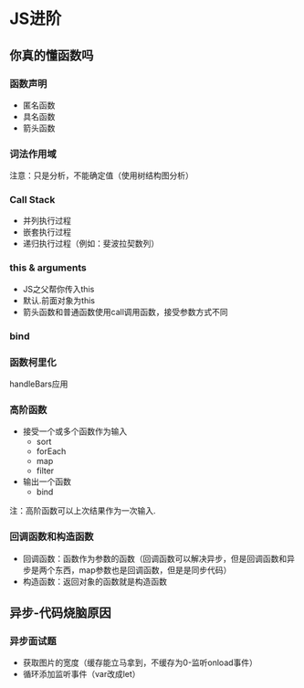 # JS进阶

## 你真的懂函数吗

### 函数声明
+ 匿名函数
+ 具名函数
+ 箭头函数

### 词法作用域
注意：只是分析，不能确定值（使用树结构图分析）

### Call Stack
+ 并列执行过程
+ 嵌套执行过程
+ 递归执行过程（例如：斐波拉契数列）

### this & arguments
+ JS之父帮你传入this
+ 默认.前面对象为this
+ 箭头函数和普通函数使用call调用函数，接受参数方式不同

### bind

### 函数柯里化
handleBars应用

### 高阶函数
+ 接受一个或多个函数作为输入
    + sort
    + forEach
    + map
    + filter
+ 输出一个函数
    + bind

注：高阶函数可以上次结果作为一次输入.

### 回调函数和构造函数
+ 回调函数：函数作为参数的函数（回调函数可以解决异步，但是回调函数和异步是两个东西，map参数也是回调函数，但是是同步代码）
+ 构造函数：返回对象的函数就是构造函数

## 异步-代码烧脑原因

### 异步面试题
+ 获取图片的宽度（缓存能立马拿到，不缓存为0-监听onload事件）
+ 循环添加监听事件（var改成let）